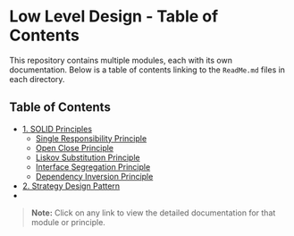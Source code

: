 # Low Level Design - Table of Contents

This repository contains multiple modules, each with its own documentation. Below is a table of contents linking to the `ReadMe.md` files in each directory.

## Table of Contents

- [1. SOLID Principles](./1.SolidPrinciples/ReadMe.md)
  - [Single Responsibility Principle](./1.SolidPrinciples/SingleResponsibility/ReadMe.md)
  - [Open Close Principle](./1.SolidPrinciples/OpenCloseprinciple/ReadMe.md)
  - [Liskov Substitution Principle](./1.SolidPrinciples/LiskovSubstitution/ReadMe.md)
  - [Interface Segregation Principle](./1.SolidPrinciples/InterfaceSegregation/ReadMe.md)
  - [Dependency Inversion Principle](./1.SolidPrinciples/DependencyInversion/ReadMe.md)
- [2. Strategy Design Pattern](./2.Strategy/ReadMe.md)
- 
> **Note:** Click on any link to view the detailed documentation for that module or principle.
